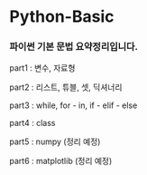 # Python-Basic
### 파이썬 기본 문법 요약정리입니다.


part1 : 변수, 자료형


part2 : 리스트, 튜블, 셋, 딕셔너리 


part3 : while, for - in, if - elif - else


part4 : class


part5 : numpy (정리 예정)
 

part6 : matplotlib (정리 예정)
